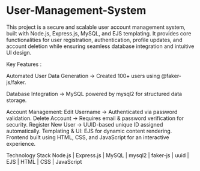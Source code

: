 # User-Management-System
This project is a secure and scalable user account management system, built with Node.js, Express.js, MySQL, and EJS templating. It provides core functionalities for user registration, authentication, profile updates, and account deletion while ensuring seamless database integration and intuitive UI design.

Key Features :

Automated User Data Generation → Created 100+ users using @faker-js/faker.

Database Integration → MySQL powered by mysql2 for structured data storage.

Account Management:
Edit Username → Authenticated via password validation.
Delete Account → Requires email & password verification for security.
Register New User → UUID-based unique ID assigned automatically.
Templating & UI:
EJS for dynamic content rendering.
Frontend built using HTML, CSS, and JavaScript for an interactive experience.

Technology Stack
Node.js  | Express.js  | MySQL | mysql2 | faker-js | uuid | EJS | HTML | CSS | JavaScript

